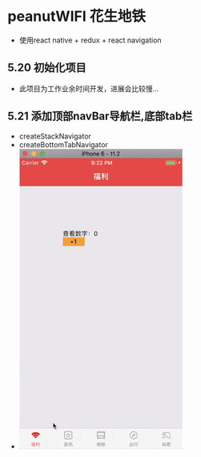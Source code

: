 # peanutWIFI 花生地铁
* 使用react native + redux + react navigation
## 5.20 初始化项目
* 此项目为工作业余时间开发，进展会比较慢...

## 5.21 添加顶部navBar导航栏,底部tab栏
* createStackNavigator
* createBottomTabNavigator
* ![TabNavigator和StackNavigator冲突](./exhibition/navigator.gif)
